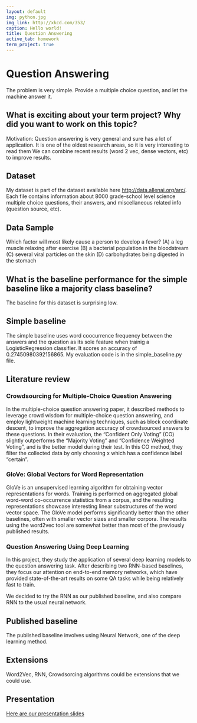 ```yaml
---
layout: default
img: python.jpg
img_link: http://xkcd.com/353/
caption: Hello world!
title: Question Answering
active_tab: homework
term_project: true
---
```


# Question Answering

The problem is very simple. Provide a multiple choice question, and let the machine answer it.


## What is exciting about your term project? Why did you want to work on this topic?
Motivation: Question answering is very general and sure has a lot of application.
It is one of the oldest research areas, so it is very interesting to read them
We can combine recent results (word 2 vec, dense vectors, etc) to improve results.



## Dataset

My dataset is part of the dataset available here http://data.allenai.org/arc/. Each file contains information about 8000 grade-school level science multiple choice questions, their answers, and miscellaneous related info (question source, etc). 

## Data Sample

Which factor will most likely cause a person to develop a fever?  (A) a leg muscle relaxing after exercise (B) a bacterial population in the bloodstream (C) several viral particles on the skin (D) carbohydrates being digested in the stomach

## What is the baseline performance for the simple baseline like a majority class baseline?

The baseline for this dataset is surprising low. 

## Simple baseline

The simple baseline uses word coocurrence frequency between the answers and the question as its sole feature when trainig a LogisticRegression classifier. It scores an accuracy of 0.27450980392156865. My evaluation code is in the simple_baseline.py file.

## Literature review

### Crowdsourcing for Multiple-Choice Question Answering

In the multiple-choice question answering paper, it described methods to leverage crowd wisdom for multiple-choice question answering, and employ lightweight machine learning techniques, such as block coordinate descent, to improve the aggregation accuracy of crowdsourced answers to these questions. In their evaluation, the “Confident Only Voting” (CO) slightly outperforms the “Majority Voting” and “Confidence Weighted Voting”, and is the better model during their test. In this CO method, they filter the collected data by only choosing x which has a confidence label “certain”. 

### GloVe: Global Vectors for Word Representation

GloVe is an unsupervised learning algorithm for obtaining vector representations for words. Training is performed on aggregated global word-word co-occurrence statistics from a corpus, and the resulting representations showcase interesting linear substructures of the word vector space. The GloVe model performs significantly better than the other baselines, often with smaller vector sizes and smaller corpora. The results using the word2vec tool are somewhat better than most of the previously published results.


### Question Answering Using Deep Learning

In this project, they study the application of several deep learning models to the question answering task. After describing two RNN-based baselines, they focus our attention on end-to-end memory networks, which have provided state-of-the-art results on some QA tasks while being relatively fast to train.


We decided to try the RNN as our published baseline, and also compare RNN to the usual neural network.

## Published baseline

The published baseline involves using Neural Network, one of the deep learning method. 

## Extensions

Word2Vec, RNN, Crowdsorcing algorithms could be extensions that we could use.

## Presentation
[Here are our presentation slides](https://docs.google.com/presentation/d/1mptvbylcj2GeiYL311TuBhebdL-rQ0e304fh0HGtL-Q/edit?usp=sharing)

